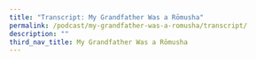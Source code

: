 ```yaml
---
title: "Transcript: My Grandfather Was a Rōmusha"
permalink: /podcast/my-grandfather-was-a-romusha/transcript/
description: ""
third_nav_title: My Grandfather Was a Rōmusha
---
```

